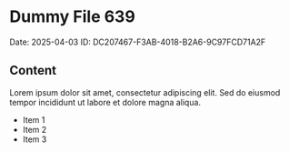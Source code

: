 # Dummy File 639

Date: 2025-04-03
ID: DC207467-F3AB-4018-B2A6-9C97FCD71A2F

## Content

Lorem ipsum dolor sit amet, consectetur adipiscing elit.
Sed do eiusmod tempor incididunt ut labore et dolore magna aliqua.

* Item 1
* Item 2
* Item 3


